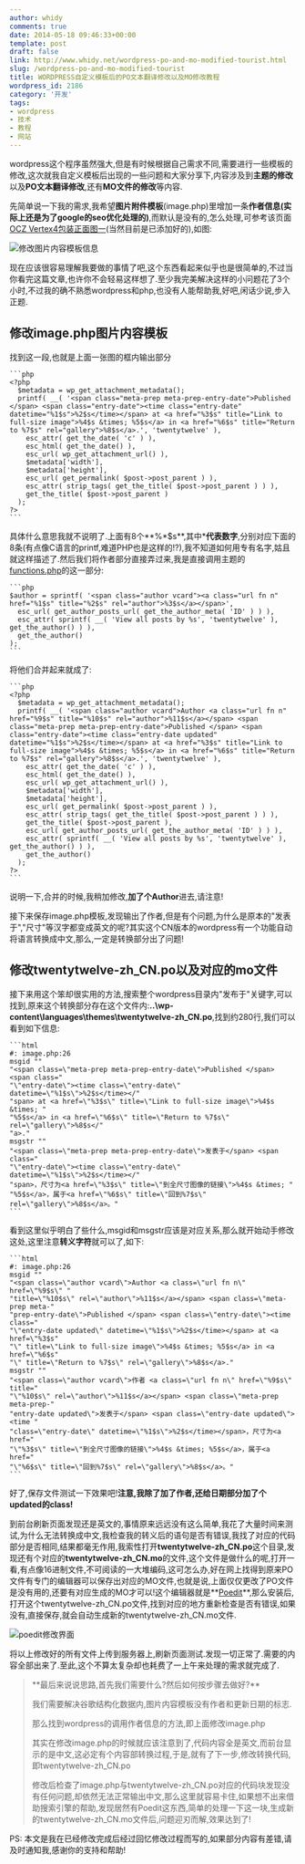 ```yaml
---
author: whidy
comments: true
date: 2014-05-18 09:46:33+00:00
template: post
draft: false
link: http://www.whidy.net/wordpress-po-and-mo-modified-tourist.html
slug: /wordpress-po-and-mo-modified-tourist
title: WORDPRESS自定义模板后的PO文本翻译修改以及MO修改教程
wordpress_id: 2186
category: '开发'
tags:
- wordpress
- 技术
- 教程
- 网站
---
```


wordpress这个程序虽然强大,但是有时候根据自己需求不同,需要进行一些模板的修改,这次就我自定义模板后出现的一些问题和大家分享下,内容涉及到**主题的修改**以及**PO文本翻译修改**,还有**MO文件的修改**等内容.

先简单说一下我的需求,我希望**图片附件模板**(image.php)里增加一条**作者信息(实际上还是为了google的seo优化处理的)**,而默认是没有的,怎么处理,可参考该页面[OCZ Vertex4包装正面图一](http://www.whidy.net/ssd-ocz-vertex4-reviews-pictures.html/ocz-vertex4-front-1)(当然目前是已添加好的),如图:

![修改图片内容模板信息](https://www.whidy.net/wp-content/uploads/2014/05/modified-content-info-400x259.png)

现在应该很容易理解我要做的事情了吧,这个东西看起来似乎也是很简单的,不过当你看完这篇文章,也许你不会轻易这样想了.至少我完美解决这样的小问题花了3个小时,不过我的确不熟悉wordpress和php,也没有人能帮助我,好吧,闲话少说,步入正题.<!-- more -->


## 修改image.php图片内容模板


找到这一段,也就是上面一张图的框内输出部分


    
    ```php
    <?php
      $metadata = wp_get_attachment_metadata();
      printf( __( '<span class="meta-prep meta-prep-entry-date">Published </span> <span class="entry-date"><time class="entry-date" datetime="%1$s">%2$s</time></span> at <a href="%3$s" title="Link to full-size image">%4$s &times; %5$s</a> in <a href="%6$s" title="Return to %7$s" rel="gallery">%8$s</a>.', 'twentytwelve' ),
        esc_attr( get_the_date( 'c' ) ),
        esc_html( get_the_date() ),
        esc_url( wp_get_attachment_url() ),
        $metadata['width'],
        $metadata['height'],
        esc_url( get_permalink( $post->post_parent ) ),
        esc_attr( strip_tags( get_the_title( $post->post_parent ) ) ),
        get_the_title( $post->post_parent )
      );
    ?>
    ```



具体什么意思我就不说明了.上面有8个**%*$s**,其中*****代表**数字**,分别对应下面的8条(有点像C语言的printf,难道PHP也是这样的!?),我不知道如何用专有名字,姑且就这样描述了.然后我们将作者部分直接弄过来,我是直接调用主题的[functions.php](http://www.whidy.net/google-web-tool-structured-data-errors.html)的这一部分:


    
    ```php
    $author = sprintf( '<span class="author vcard"><a class="url fn n" href="%1$s" title="%2$s" rel="author">%3$s</a></span>',
      esc_url( get_author_posts_url( get_the_author_meta( 'ID' ) ) ),
      esc_attr( sprintf( __( 'View all posts by %s', 'twentytwelve' ), get_the_author() ) ),
      get_the_author()
    );
    ```



将他们合并起来就成了:


    
    ```php
    <?php
      $metadata = wp_get_attachment_metadata();
      printf( __( '<span class="author vcard">Author <a class="url fn n" href="%9$s" title="%10$s" rel="author">%11$s</a></span> <span class="meta-prep meta-prep-entry-date">Published </span> <span class="entry-date"><time class="entry-date updated" datetime="%1$s">%2$s</time></span> at <a href="%3$s" title="Link to full-size image">%4$s &times; %5$s</a> in <a href="%6$s" title="Return to %7$s" rel="gallery">%8$s</a>.', 'twentytwelve' ),
        esc_attr( get_the_date( 'c' ) ),
        esc_html( get_the_date() ),
        esc_url( wp_get_attachment_url() ),
        $metadata['width'],
        $metadata['height'],
        esc_url( get_permalink( $post->post_parent ) ),
        esc_attr( strip_tags( get_the_title( $post->post_parent ) ) ),
        get_the_title( $post->post_parent ),
        esc_url( get_author_posts_url( get_the_author_meta( 'ID' ) ) ),
        esc_attr( sprintf( __( 'View all posts by %s', 'twentytwelve' ), get_the_author() ) ),
        get_the_author()
      );
    ?>
    ```



说明一下,合并的时候,我稍加修改,**加了个Author**进去,请注意!

接下来保存image.php模板,发现输出了作者,但是有个问题,为什么是原本的"发表于","尺寸"等汉字都变成英文的呢?其实这个CN版本的wordpress有一个功能自动将语言转换成中文,那么,一定是转换部分出了问题!


## 修改twentytwelve-zh_CN.po以及对应的mo文件


接下来用这个笨却很实用的方法,搜索整个wordpress目录内"发布于"关键字,可以找到,原来这个转换部分存在这个文件内:**..\wp-content\languages\themes\twentytwelve-zh_CN.po**,找到约280行,我们可以看到如下信息:


    
    ```html
    #: image.php:26
    msgid ""
    "<span class=\"meta-prep meta-prep-entry-date\">Published </span> <span class="
    "\"entry-date\"><time class=\"entry-date\" datetime=\"%1$s\">%2$s</time></"
    "span> at <a href=\"%3$s\" title=\"Link to full-size image\">%4$s &times; "
    "%5$s</a> in <a href=\"%6$s\" title=\"Return to %7$s\" rel=\"gallery\">%8$s</"
    "a>."
    msgstr ""
    "<span class=\"meta-prep meta-prep-entry-date\">发表于</span> <span class="
    "\"entry-date\"><time class=\"entry-date\" datetime=\"%1$s\">%2$s</time></"
    "span>，尺寸为<a href=\"%3$s\" title=\"到全尺寸图像的链接\">%4$s &times; "
    "%5$s</a>，属于<a href=\"%6$s\" title=\"回到%7$s\" rel=\"gallery\">%8$s</a>。"
    ```



看到这里似乎明白了些什么,msgid和msgstr应该是对应关系,那么就开始动手修改这处,这里注意**转义字符**就可以了,如下:


    
    ```html
    #: image.php:26
    msgid ""
    "<span class=\"author vcard\">Author <a class=\"url fn n\" href=\"%9$s\" "
    "title=\"%10$s\" rel=\"author\">%11$s</a></span> <span class=\"meta-prep meta-"
    "prep-entry-date\">Published </span> <span class=\"entry-date\"><time class="
    "\"entry-date updated\" datetime=\"%1$s\">%2$s</time></span> at <a href=\"%3$s"
    "\" title=\"Link to full-size image\">%4$s &times; %5$s</a> in <a href=\"%6$s"
    "\" title=\"Return to %7$s\" rel=\"gallery\">%8$s</a>."
    msgstr ""
    "<span class=\"author vcard\">作者 <a class=\"url fn n\" href=\"%9$s\" title="
    "\"%10$s\" rel=\"author\">%11$s</a></span> <span class=\"meta-prep meta-prep-"
    "entry-date updated\">发表于</span> <span class=\"entry-date updated\"><time "
    "class=\"entry-date\" datetime=\"%1$s\">%2$s</time></span>，尺寸为<a href="
    "\"%3$s\" title=\"到全尺寸图像的链接\">%4$s &times; %5$s</a>，属于<a href="
    "\"%6$s\" title=\"回到%7$s\" rel=\"gallery\">%8$s</a>。"
    ```



好了,保存文件测试一下效果吧!**注意,我除了加了作者,还给日期部分加了个updated的class!**

到前台刷新页面发现还是英文的,事情原来远远没有这么简单,我花了大量时间来测试,为什么无法转换成中文,我检查我的转义后的语句是否有错误,我找了对应的代码部分是否相同,结果都毫无作用,我索性打开**twentytwelve-zh_CN.po**这个目录,发现还有个对应的**twentytwelve-zh_CN.mo**的文件,这个文件是做什么的呢,打开一看,有点像16进制文件,不可阅读的一大堆编码,这可怎么办,好在网上找得到原来PO文件有专门的编辑器可以保存出对应的MO文件,也就是说,上面仅仅更改了PO文件是没有用的,还要有对应生成的MO才可以!这个编辑器就是**[Poedit](http://poedit.net/dl/Poedit-1.6.5-setup.exe)**,那么安装后,打开这个twentytwelve-zh_CN.po文件,找到对应的地方重新检查是否有错误,如果没有,直接保存,就会自动生成新的twentytwelve-zh_CN.mo文件.

![poedit修改界面](https://www.whidy.net/wp-content/uploads/2014/05/poedit-400x248.png)

将以上修改好的所有文件上传到服务器上,刷新页面测试.发现一切正常了.需要的内容全部出来了.至此,这个不算太复杂却也耗费了一上午来处理的需求就完成了.


<blockquote>**最后来说说思路,首先我们需要什么?然后如何按步骤去做好?**

我们需要解决谷歌结构化数据内,图片内容模板没有作者和更新日期的标志.

那么找到wordpress的调用作者信息的方法,即上面修改image.php

其实在修改image.php的时候就应该注意到了,代码内容全是英文,而前台显示的是中文,这必定有个内容部转换过程,于是,就有了下一步,修改转换代码,即twentytwelve-zh_CN.po

修改后检查了image.php与twentytwelve-zh_CN.po对应的代码块发现没有任何问题,却依然无法正常输出中文,那么这里就容易卡住,如果想不出来借助搜索引擎的帮助,发现居然有Poedit这东西,简单的处理一下这一块,生成新的twentytwelve-zh_CN.mo文件后,问题迎刃而解,效果达到了!</blockquote>


PS: 本文是我在已经修改完成后经过回忆修改过程而写的,如果部分内容有差错,请及时通知我,感谢你的支持和帮助!
